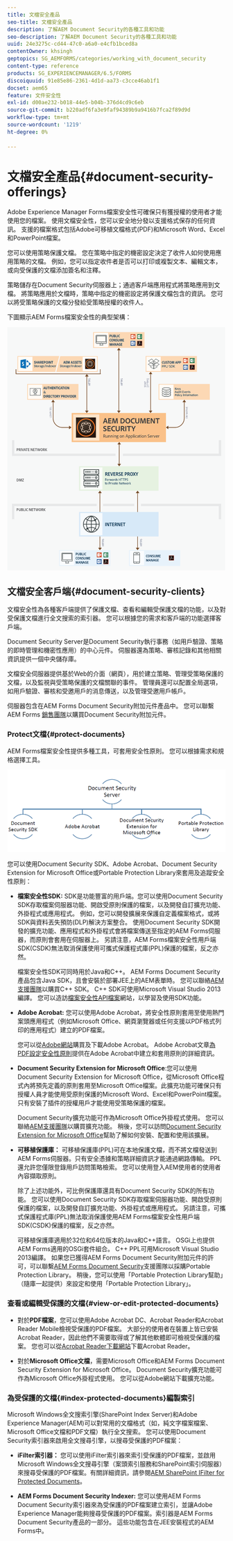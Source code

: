 ```yaml
---
title: 文檔安全產品
seo-title: 文檔安全產品
description: 了解AEM Document Security的各種工具和功能
seo-description: 了解AEM Document Security的各種工具和功能
uuid: 24e3275c-cd44-47c0-a6a0-e4cfb1bced8a
contentOwner: khsingh
geptopics: SG_AEMFORMS/categories/working_with_document_security
content-type: reference
products: SG_EXPERIENCEMANAGER/6.5/FORMS
discoiquuid: 91e85e86-2361-4d1d-aa73-c3cce46ab1f1
docset: aem65
feature: 文件安全性
exl-id: d00ae232-b018-44e5-b04b-376d4cd9c6eb
source-git-commit: b220adf6fa3e9faf94389b9a9416b7fca2f89d9d
workflow-type: tm+mt
source-wordcount: '1219'
ht-degree: 0%

---
```


# 文檔安全產品{#document-security-offerings}

Adobe Experience Manager Forms檔案安全性可確保只有獲授權的使用者才能使用您的檔案。 使用文檔安全性，您可以安全地分發以支援格式保存的任何資訊。 支援的檔案格式包括Adobe可移植文檔格式(PDF)和Microsoft Word、Excel和PowerPoint檔案。

您可以使用策略保護文檔。 您在策略中指定的機密設定決定了收件人如何使用應用策略的文檔。 例如，您可以指定收件者是否可以打印或複製文本、編輯文本，或向受保護的文檔添加簽名和注釋。

策略儲存在Document Security伺服器上；通過客戶端應用程式將策略應用到文檔。 將策略應用於文檔時，策略中指定的機密設定將保護文檔包含的資訊。 您可以將受策略保護的文檔分發給受策略授權的收件人。

下圖顯示AEM Forms檔案安全性的典型架構：

![檔案安全性 — 建議的架構](do-not-localize/document_security_architecture.png)

## 文檔安全客戶端{#document-security-clients}

文檔安全性為各種客戶端提供了保護文檔、查看和編輯受保護文檔的功能，以及對受保護文檔進行全文搜索的索引器。 您可以根據您的需求和客戶端的功能選擇客戶端。

Document Security Server是Document Security執行事務（如用戶驗證、策略的即時管理和機密性應用）的中心元件。 伺服器還為策略、審核記錄和其他相關資訊提供一個中央儲存庫。

文檔安全伺服器提供基於Web的介面（網頁），用於建立策略、管理受策略保護的文檔，以及監視與受策略保護的文檔關聯的事件。 管理員還可以配置全局選項，如用戶驗證、審核和受邀用戶的消息傳送，以及管理受邀用戶帳戶。

伺服器包含在AEM Forms Document Security附加元件產品中。 您可以聯繫AEM Forms [銷售團隊](https://www.adobe.com/products/request-consultation/marketing-cloud.html?s_osc=70114000002JNwKAAW&amp;s_iid=70114000002JHs3AAG)以購買Document Security附加元件。

### Protect文檔{#protect-documents}

AEM Forms檔案安全性提供多種工具，可套用安全性原則。 您可以根據需求和規格選擇工具。

![document-security-offerings](assets/document-security-offerings.png)

您可以使用Document Security SDK、Adobe Acrobat、Document Security Extension for Microsoft Office或Portable Protection Library來套用及追蹤安全性原則：

* **檔案安全性SDK:** SDK是功能豐富的用戶端。您可以使用Document Security SDK存取檔案伺服器功能、開啟受原則保護的檔案，以及開發自訂擴充功能、外掛程式或應用程式。 例如，您可以開發擴展來保護自定義檔案格式，或將SDK與資料丟失預防(DLP)解決方案整合。 使用Document Security SDK開發的擴充功能、應用程式和外掛程式會將檔案傳送至指定的AEM Forms伺服器，而原則會套用在伺服器上。 另請注意，AEM Forms檔案安全性用戶端SDK(CSDK)無法取消保護使用可攜式保護程式庫(PPL)保護的檔案，反之亦然。

   檔案安全性SDK可同時用於Java和C++。 AEM Forms Document Security產品包含Java SDK，且會安裝於部署JEE上的AEM表單時。 您可以聯絡[AEM支援團隊](https://helpx.adobe.com/tw/marketing-cloud/contact-support.html)以購買C++ SDK。 C++ SDK可使用Microsoft Visual Studio 2013編譯。 您可以造訪[檔案安全性API檔案](https://help.adobe.com/en_US/livecycle/11.0/Services/WS92d06802c76abadb76c48dfe12dbeb3e281-7ff0.2.html)網站，以學習及使用SDK功能。

* **Adobe Acrobat:** 您可以使用Adobe Acrobat，將安全性原則套用至使用熱門案頭應用程式（例如Microsoft Office、網頁瀏覽器或任何支援以PDF格式列印的應用程式）建立的PDF檔案。

   您可以從[Adobe網站](https://acrobat.adobe.com/us/en/free-trial-download.html)購買及下載Adobe Acrobat。 Adobe Acrobat文章[為PDF設定安全性原則](https://helpx.adobe.com/acrobat/using/setting-security-policies-pdfs.html)提供在Adobe Acrobat中建立和套用原則的詳細資訊。

* **Document Security Extension for Microsoft Office**:您可以使用Document Security Extension for Microsoft Office，從Microsoft Office程式內將預先定義的原則套用至Microsoft Office檔案。此擴充功能可確保只有授權人員才能使用受原則保護的Microsoft Word、Excel和PowerPoint檔案。 只有安裝了插件的授權用戶才能使用受策略保護的檔案。

   Document Security擴充功能可作為Microsoft Office外掛程式使用。 您可以聯絡[AEM支援團隊](https://helpx.adobe.com/ca/marketing-cloud/contact-support.html)以購買擴充功能。 稍後，您可以訪問[Document Security Extension for Microsoft Office](https://helpx.adobe.com/aem-forms/aem-document-security/download-installer.html)幫助了解如何安裝、配置和使用該擴展。

* **可移植保護庫：** 可移植保護庫(PPL)可在本地保護文檔，而不將文檔發送到AEM Forms伺服器。只有安全憑據和策略詳細資訊才能通過網路傳輸。 PPL還允許您僅限登錄用戶訪問策略檢索。 您可以使用登入AEM使用者的使用者內容擷取原則。

   除了上述功能外，可比例保護庫還具有Document Security SDK的所有功能。 您可以使用Document Security SDK存取檔案伺服器功能、開啟受原則保護的檔案，以及開發自訂擴充功能、外掛程式或應用程式。 另請注意，可攜式保護程式庫(PPL)無法取消保護使用AEM Forms檔案安全性用戶端SDK(CSDK)保護的檔案，反之亦然。

   可移植保護庫適用於32位和64位版本的Java和C++語言。 OSGi上也提供AEM Forms適用的OSGi套件組合。 C++ PPL可用Microsoft Visual Studio 2013編譯。 如果您已獲得AEM Forms Document Security附加元件的許可，可以聯繫[AEM Forms Document Security](https://helpx.adobe.com/marketing-cloud/contact-support.html)支援團隊以採購Portable Protection Library。 稍後，您可以使用「Portable Protection Library幫助」（隨庫一起提供）來設定和使用「Portable Protection Library」。

### 查看或編輯受保護的文檔{#view-or-edit-protected-documents}

* 對於&#x200B;**PDF檔案**，您可以使用Adobe Acrobat DC、Acrobat Reader和Acrobat Reader Mobile檢視受保護的PDF檔案。 大部分的使用者在裝置上皆已安裝Acrobat Reader，因此他們不需要取得或了解其他軟體即可檢視受保護的檔案。 您也可以從[Acrobat Reader下載網站](https://get.adobe.com/reader/)下載Acrobat Reader。

* 對於&#x200B;**Microsoft Office文檔**，需要Microsoft Office和AEM Forms Document Security Extension for Microsoft Office。 Document Security擴充功能可作為Microsoft Office外掛程式使用。 您可以從Adobe網站下載擴充功能。

### 為受保護的文檔{#index-protected-documents}編製索引

Microsoft Windows全文搜索引擎(SharePoint Index Server)和Adobe Experience Manager(AEM)可以對常用的文檔格式（如，純文字檔案檔案、Microsoft Office文檔和PDF文檔）執行全文搜索。 您可以使用Document Security索引器來啟用全文搜尋引擎，以搜尋受保護的PDF檔案：

* **iFilter索引器：** 您可以使用iFilter索引器來索引受保護的PDF檔案，並啟用Microsoft Windows全文搜尋引擎（案頭索引服務和SharePoint索引伺服器）來搜尋受保護的PDF檔案。有關詳細資訊，請參閱[AEM SharePoint IFilter for Protected Documents](assets/sharepoint-ifilter-doc-security.pdf)。

* **AEM Forms Document Security Indexer:** 您可以使用AEM Forms Document Security索引器來為受保護的PDF檔案建立索引，並讓Adobe Experience Manager能夠搜尋受保護的PDF檔案。索引器是AEM Forms Document Security產品的一部分。 這些功能包含在JEE安裝程式的AEM Forms中。
